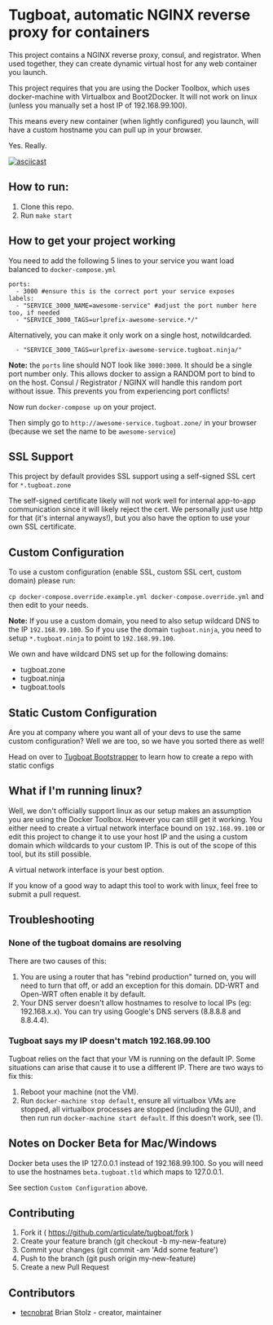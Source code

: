 # Tugboat, automatic NGINX reverse proxy for containers

This project contains a NGINX reverse proxy, consul, and registrator.  When used together, they can create dynamic virtual host for any web container you launch.

This project requires that you are using the Docker Toolbox, which uses docker-machine with Virtualbox and Boot2Docker.  It will not work on linux (unless you manually set a host IP of 192.168.99.100).

This means every new container (when lightly configured) you launch, will have a custom hostname you can pull up in your browser.

Yes. Really.

[![asciicast](https://asciinema.org/a/41133.png)](https://asciinema.org/a/41133)

## How to run:

1. Clone this repo.
2. Run `make start`

## How to get your project working

You need to add the following 5 lines to your service you want load balanced to `docker-compose.yml`

```
ports:
  - 3000 #ensure this is the correct port your service exposes
labels:
  - "SERVICE_3000_NAME=awesome-service" #adjust the port number here too, if needed
  - "SERVICE_3000_TAGS=urlprefix-awesome-service.*/"
```

Alternatively, you can make it only work on a single host, notwildcarded.

```
  - "SERVICE_3000_TAGS=urlprefix-awesome-service.tugboat.ninja/"
```

**Note:** the `ports` line should NOT look like `3000:3000`. It should be a single port number only.  This allows docker to assign a RANDOM port to bind to on the host.  Consul / Registrator / NGINX will handle this random port without issue. This prevents you from experiencing port conflicts!

Now run `docker-compose up` on your project.

Then simply go to `http://awesome-service.tugboat.zone/` in your browser (because we set the name to be `awesome-service`)

## SSL Support

This project by default provides SSL support using a self-signed SSL cert for `*.tugboat.zone`

The self-signed certificate likely will not work well for internal app-to-app communication since it will likely reject the cert.  We personally just use http for that (it's internal anyways!), but you also have the option to use your own SSL certificate.

## Custom Configuration

To use a custom configuration (enable SSL, custom SSL cert, custom domain) please run:

`cp docker-compose.override.example.yml docker-compose.override.yml` and then edit to your needs.

**Note:** If you use a custom domain, you need to also setup wildcard DNS to the IP `192.168.99.100`. So if you use the domain `tugboat.ninja`, you need to setup `*.tugboat.ninja` to point to `192.168.99.100`.

We own and have wildcard DNS set up for the following domains:

* tugboat.zone
* tugboat.ninja
* tugboat.tools

## Static Custom Configuration

Are you at company where you want all of your devs to use the same custom configuration?  Well we are too, so we have you sorted there as well!

Head on over to [Tugboat Bootstrapper](https://github.com/articulate/tugboat-bootstrapper) to learn how to create a repo with static configs

## What if I'm running linux?

Well, we don't officially support linux as our setup makes an assumption you are using the Docker Toolbox.  However you can still get it working.  You either need to create a virtual network interface bound on `192.168.99.100` or edit this project to change it to use your host IP and the using a custom domain which wildcards to your custom IP.  This is out of the scope of this tool, but its still possible.

A virtual network interface is your best option.

If you know of a good way to adapt this tool to work with linux, feel free to submit a pull request.

## Troubleshooting

### None of the tugboat domains are resolving

There are two causes of this:

1. You are using a router that has "rebind production" turned on, you will need to turn that off, or add an exception for this domain.  DD-WRT and Open-WRT often enable it by default.
2. Your DNS server doesn't allow hostnames to resolve to local IPs (eg: 192.168.x.x).  You can try using Google's DNS servers (8.8.8.8 and 8.8.4.4).

### Tugboat says my IP doesn't match 192.168.99.100

Tugboat relies on the fact that your VM is running on the default IP. Some situations can arise that cause it to use a different IP. There are two ways to fix this:

1. Reboot your machine (not the VM).
2. Run `docker-machine stop default`, ensure all virtualbox VMs are stopped, all virtualbox processes are stopped (including the GUI), and then run run `docker-machine start default`.  If this doesn't work, see (1).

## Notes on Docker Beta for Mac/Windows

Docker beta uses the IP 127.0.0.1 instead of 192.168.99.100.  So you will need to use the hostnames `beta.tugboat.tld` which maps to 127.0.0.1.

See section `Custom Configuration` above.

## Contributing

1. Fork it ( https://github.com/articulate/tugboat/fork )
2. Create your feature branch (git checkout -b my-new-feature)
3. Commit your changes (git commit -am 'Add some feature')
4. Push to the branch (git push origin my-new-feature)
5. Create a new Pull Request

## Contributors

- [tecnobrat](https://github.com/tecnobrat) Brian Stolz - creator, maintainer
